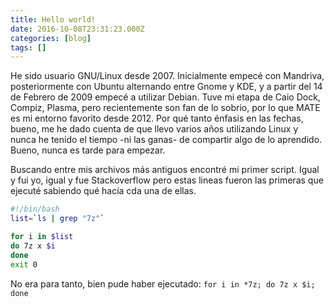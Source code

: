 ```yaml
---
title: Hello world!
date: 2016-10-08T23:31:23.000Z
categories: [blog]
tags: []
---
```


He sido usuario GNU/Linux desde 2007. Inicialmente empecé con Mandriva, posteriormente con Ubuntu alternando entre Gnome y KDE, y a partir del 14 de Febrero de 2009 empecé a utilizar Debian. Tuve mi etapa de Caio Dock, Compiz, Plasma, pero recientemente son fan de lo sobrio, por lo que MATE es mi entorno favorito desde 2012. Por qué tanto énfasis en las fechas, bueno, me he dado cuenta de que llevo varios años utilizando Linux y nunca he tenido el tiempo -ni las ganas- de compartir algo de lo aprendido. Bueno, nunca es tarde para empezar.

Buscando entre mis archivos más antiguos encontré mi primer script. Igual y fui yo, igual y fue Stackoverflow pero estas lineas fueron las primeras que ejecuté sabiendo qué hacía cda una de ellas.

```bash
#!/bin/bash
list=`ls | grep "7z"`

for i in $list
do 7z x $i
done
exit 0
```
No era para tanto, bien pude haber ejecutado: ``for i in *7z; do 7z x $i; done``
